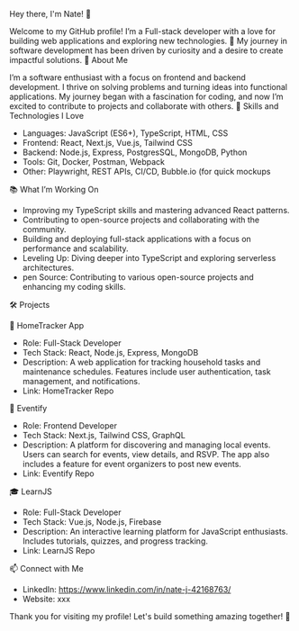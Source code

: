 Hey there, I'm Nate! 👋

Welcome to my GitHub profile! I’m a Full-stack developer with a love for building web applications and exploring new technologies. 🌟 My journey in software development has been driven by curiosity and a desire to create impactful solutions.
🚀 About Me

I’m a software enthusiast with a focus on frontend and backend development. I thrive on solving problems and turning ideas into functional applications. My journey began with a fascination for coding, and now I’m excited to contribute to projects and collaborate with others.
🌟 Skills and Technologies I Love

- Languages: JavaScript (ES6+), TypeScript, HTML, CSS
- Frontend: React, Next.js, Vue.js, Tailwind CSS
- Backend: Node.js, Express, PostgresSQL, MongoDB, Python
- Tools: Git, Docker, Postman, Webpack
- Other: Playwright, REST APIs, CI/CD, Bubble.io (for quick mockups

📚 What I’m Working On

- Improving my TypeScript skills and mastering advanced React patterns.
- Contributing to open-source projects and collaborating with the community.
- Building and deploying full-stack applications with a focus on performance and scalability.
-  Leveling Up: Diving deeper into TypeScript and exploring serverless architectures.
-   pen Source: Contributing to various open-source projects and enhancing my coding skills.

🛠 Projects

🏡 HomeTracker App

- Role: Full-Stack Developer
- Tech Stack: React, Node.js, Express, MongoDB
- Description: A web application for tracking household tasks and maintenance schedules. Features include user authentication, task management, and notifications.
- Link: HomeTracker Repo

📅 Eventify

- Role: Frontend Developer
- Tech Stack: Next.js, Tailwind CSS, GraphQL
- Description: A platform for discovering and managing local events. Users can search for events, view details, and RSVP. The app also includes a feature for event organizers to post new events.
- Link: Eventify Repo

🎓 LearnJS

- Role: Full-Stack Developer
- Tech Stack: Vue.js, Node.js, Firebase
- Description: An interactive learning platform for JavaScript enthusiasts. Includes tutorials, quizzes, and progress tracking.
- Link: LearnJS Repo
   

📫 Connect with Me

- LinkedIn: https://www.linkedin.com/in/nate-j-42168763/
- Website: xxx

Thank you for visiting my profile! Let's build something amazing together! 🌟

